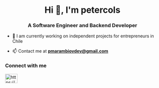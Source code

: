 <h1 align="center">Hi 👋, I'm petercols</h1>
<h3 align="center"> A Software Engineer and Backend Developer</h3>

- 🔭 I am currently working on independent projects for entrepreneurs in Chile

- 📫 Contact me at **pmarambiovdev@gmail.com**

<h3 align="left">Connect with me</h3>
<p align="left">
<a href="https://www.linkedin.com/in/pedro-m-774b3512b/" target="blank"><img align="center" src="https://raw.githubusercontent.com/rahuldkjain/github-profile-readme-generator/master/src/images/icons/Social/linked-in-alt.svg" alt="https://www.linkedin.com/in/pedro-mv-774b3512b/" height="30" width="40" /></a>
</p>


